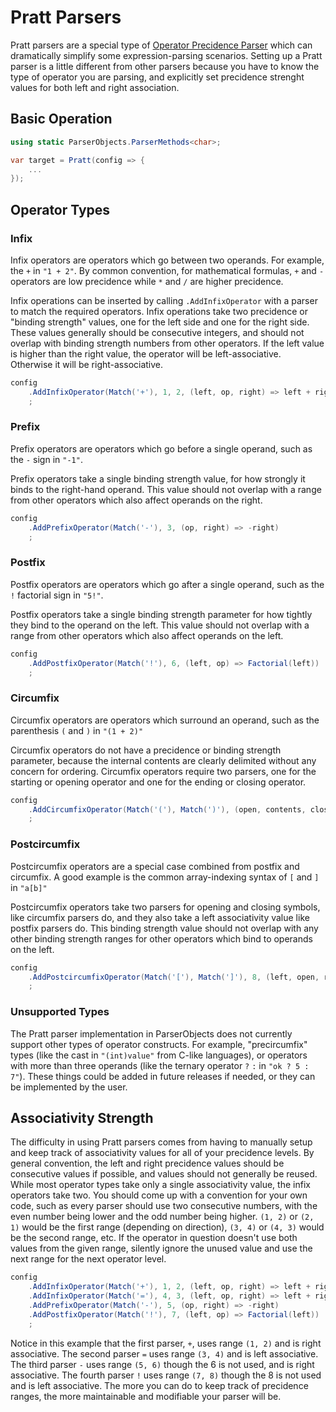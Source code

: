 # Pratt Parsers

Pratt parsers are a special type of [Operator Precidence Parser](https://en.wikipedia.org/wiki/Operator-precedence_parser#Pratt_parsing) which can dramatically simplify some expression-parsing scenarios. Setting up a Pratt parser is a little different from other parsers because you have to know the type of operator you are parsing, and explicitly set precidence strenght values for both left and right association.

## Basic Operation

```csharp
using static ParserObjects.ParserMethods<char>;
```

```csharp
var target = Pratt(config => {
    ...
});
```

## Operator Types

### Infix

Infix operators are operators which go between two operands. For example, the `+` in `"1 + 2"`. By common convention, for mathematical formulas, `+` and `-` operators are low precidence while `*` and `/` are higher precidence. 

Infix operations can be inserted by calling `.AddInfixOperator` with a parser to match the required operators. Infix operations take two precidence or "binding strength" values, one for the left side and one for the right side. These values generally should be consecutive integers, and should not overlap with binding strength numbers from other operators. If the left value is higher than the right value, the operator will be left-associative. Otherwise it will be right-associative.

```csharp
config
    .AddInfixOperator(Match('+'), 1, 2, (left, op, right) => left + right)
    ;
```

### Prefix

Prefix operators are operators which go before a single operand, such as the `-` sign in `"-1"`.

Prefix operators take a single binding strength value, for how strongly it binds to the right-hand operand. This value should not overlap with a range from other operators which also affect operands on the right.

```csharp
config
    .AddPrefixOperator(Match('-'), 3, (op, right) => -right)
    ;
```

### Postfix

Postfix operators are operators which go after a single operand, such as the `!` factorial sign in `"5!"`.

Postfix operators take a single binding strength parameter for how tightly they bind to the operand on the left. This value should not overlap with a range from other operators which also affect operands on the left.

```csharp
config
    .AddPostfixOperator(Match('!'), 6, (left, op) => Factorial(left))
    ;
```

### Circumfix

Circumfix operators are operators which surround an operand, such as the parenthesis `(` and `)` in `"(1 + 2)"`

Circumfix operators do not have a precidence or binding strength parameter, because the internal contents are clearly delimited without any concern for ordering. Circumfix operators require two parsers, one for the starting or opening operator and one for the ending or closing operator.

```csharp
config
    .AddCircumfixOperator(Match('('), Match(')'), (open, contents, close) => contents)
    ;
```

### Postcircumfix

Postcircumfix operators are a special case combined from postfix and circumfix. A good example is the common array-indexing syntax of `[` and `]` in `"a[b]"`

Postcircumfix operators take two parsers for opening and closing symbols, like circumfix parsers do, and they also take a left associativity value like postfix parsers do. This binding strength value should not overlap with any other binding strength ranges for other operators which bind to operands on the left.

```csharp
config
    .AddPostcircumfixOperator(Match('['), Match(']'), 8, (left, open, right, close) => GetArrayIndex(left, right))
    ;
```

### Unsupported Types

The Pratt parser implementation in ParserObjects does not currently support other types of operator constructs. For example, "precircumfix" types (like the cast in `"(int)value"` from C-like languages), or operators with more than three operands (like the ternary operator `?` `:` in `"ok ? 5 : 7"`). These things could be added in future releases if needed, or they can be implemented by the user.

## Associativity Strength

The difficulty in using Pratt parsers comes from having to manually setup and keep track of associativity values for all of your precidence levels. By general convention, the left and right precidence values should be consecutive values if possible, and values should not generally be reused. While most operator types take only a single associativity value, the infix operators take two. You should come up with a convention for your own code, such as every parser should use two consecutive numbers, with the even number being lower and the odd number being higher. `(1, 2)` or `(2, 1)` would be the first range (depending on direction), `(3, 4)` or `(4, 3)` would be the second range, etc. If the operator in question doesn't use both values from the given range, silently ignore the unused value and use the next range for the next operator level. 

```csharp
config
    .AddInfixOperator(Match('+'), 1, 2, (left, op, right) => left + right)
    .AddInfixOperator(Match('='), 4, 3, (left, op, right) => left + right)
    .AddPrefixOperator(Match('-'), 5, (op, right) => -right)               
    .AddPostfixOperator(Match('!'), 7, (left, op) => Factorial(left))
    ;
```

Notice in this example that the first parser, `+`, uses range `(1, 2)` and is right associative. The second parser `=` uses range `(3, 4)` and is left associative. The third parser `-` uses range `(5, 6)` though the 6 is not used, and is right associative. The fourth parser `!` uses range `(7, 8)` though the 8 is not used and is left associative. The more you can do to keep track of precidence ranges, the more maintainable and modifiable your parser will be.